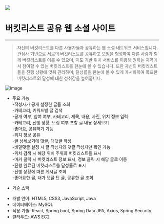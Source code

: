 <img src="https://img.shields.io/badge/Spring Boot-#6DB33F?style=flat-square&logo=Spring Boot&logoColor=#6DB33F"/>


# 버킷리스트 공유 웹 소셜 사이트
--------------------
>자신의 버킷리스트를 다른 사용자들과 공유하는 웹 소셜 네트워크 서비스입니다.
>관심사 기반으로 서로의 버킷리스트를 공유하고 모임을 형성하여 다른 사람과 함께 버킷리스트를 이룰 수 있으며,
>지도 기반 위치 서비스를 이용해 원하는 지역에서 참여할 수 있는 버킷리스트를 한눈에 볼 수 있습니다.
>또한 자신의 버킷리스트들을 진행 상황에 맞춰 관리하며, 달성률을 한눈에 볼 수 있게
>가시화하여 목표한 버킷리스트의 달성에 대한 성취감을 높여줍니다.    
  

![image](https://user-images.githubusercontent.com/54715532/188254972-84245590-fcf5-41d3-bce9-d032fcd5486a.png)    

  

* 주요 기능  
-작성자가 공개 설정한 글들 조회  
-카테고리, 키워드별 글 검색  
-공개 여부, 참여 여부, 카테고리, 제목, 내용, 사진, 위치 정보 입력  
-카테고리, 진행 상황, 모집 여부 포함 글 내용 상세보기  
-좋아요, 공유하기 기능  
-위치 정보 공유  
-글 상세보기에 댓글, 대댓글 작성  
-비밀댓글 설정 시 글 작성자와 댓글 작성자만 확인 가능  
-위치 검색 시 해당 위치 주위의 버킷리스트들 표시  
-마커 클릭 시 버킷리스트 정보 표시, 정보 클릭 시 해당 글로 이동  
-진행 완료된 버킷리스트를 달성률로 표시  
-진행 상황에 따른 게시글 조회  
-좋아요한 글, 내가 댓글 단 글, 공유한 글 조회  


* 기술 스택  
- 개발 언어: HTML5, CSS3, JavaScript, Java  
- 데이터베이스: MySQL  
- 적용 기술: React, Spring boot, Spring Data JPA, Axios, Spring Security  
- 클라우드: AWS EC2  
